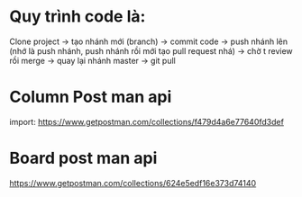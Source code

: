 
# Quy trình code là:

Clone project -> tạo nhánh mới (branch) -> commit code -> push nhánh lên (nhớ là push nhánh, push nhánh rồi mới tạo pull request nhá) -> chờ t review rồi merge -> quay lại nhánh master -> git pull

# Column Post man api

import: https://www.getpostman.com/collections/f479d4a6e77640fd3def

# Board post man api
https://www.getpostman.com/collections/624e5edf16e373d74140

